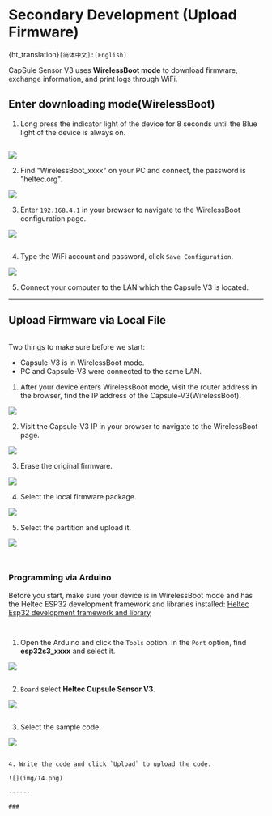 # Secondary Development (Upload Firmware)

{ht_translation}`[简体中文]:[English]`

CapSule Sensor V3 uses **WirelessBoot mode** to download firmware, exchange information, and print logs through WiFi. 

## Enter downloading mode(WirelessBoot)
1. Long press the indicator light of the device for 8 seconds until the Blue light of the device is always on.

``` {Note} Some early devices may require a regular press of 16 seconds.
```

![](img/01.png)

2. Find "WirelessBoot_xxxx" on your PC and connect, the password is "heltec.org".

![](img/02.png)

3. Enter `192.168.4.1` in your browser to navigate to the WirelessBoot configuration page.

![](img/10.png)

``` {Tip} Although you can connect directly to the Capsule's AP hotspot for uploading, this approach is simpler, but may lack stability. Connecting the PC and the capsule to the same LAN is the more stable mode of operation.
```

4. Type the WiFi account and password, click `Save Configuration`.

![](img/04.png)

5. Connect your computer to the LAN which the Capsule V3 is located.

------

## Upload Firmware via Local File
``` 
```

Two things to make sure before we start:

- Capsule-V3 is in WirelessBoot mode.
- PC and Capsule-V3 were connected to the same LAN.

1. After your device enters WirelessBoot mode,  visit the router address in the browser, find the IP address of the Capsule-V3(WirelessBoot).

![](img/09.png)

2. Visit the Capsule-V3 IP in your browser to navigate to the WirelessBoot page.

![](img/10.png)

3. Erase the original firmware.

![](img/11.png)

4. Select the local firmware package.

![](img/12.png)

5. Select the partition and upload it.

![](img/13.png)

``` {Tip} Notice the progress bar at the top left, please upload one firmware before uploading another.
```

``` {Tip} Note the size of the capacity of each partition, do not allow the uploaded firmware size to exceed the capacity of the partition.
```

### Programming via Arduino

Before you start, make sure your device is in WirelessBoot mode and has the Heltec ESP32 development framework and libraries installed: [Heltec Esp32 development framework and library](https://docs.heltec.org/en/node/esp32/quick_start.html)

``` {Tip} The library also supports the ESP32 official development framework.

```

``` {Tip} Make sure the node is in wireless boot mode and that the computer and the node are connected to the same local area network.

```

1. Open the Arduino and click the `Tools` option. In the `Port` option, find **esp32s3_xxxx** and select it. 

![](img/05.jpg)

```{Tip} If you can't find such an port, restart the Arduino and check whether your device is connected to the same LAN as the computer.

```

2. `Board` select **Heltec Cupsule Sensor V3**.

![](img/06.png)

``` {Tip} Some special code here will also have other options to select, such as the LoRaWAN example in this example, you need to set the LoRa Region to the corresponding frequency.

```

3. Select the sample code.

![](img/07.png)

```

4. Write the code and click `Upload` to upload the code.

![](img/14.png)

------

### 
